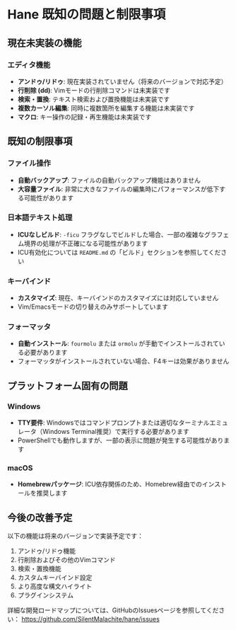 # Hane 既知の問題と制限事項

## 現在未実装の機能

### エディタ機能
- **アンドゥ/リドゥ**: 現在実装されていません（将来のバージョンで対応予定）
- **行削除 (dd)**: Vimモードの行削除コマンドは未実装です
- **検索・置換**: テキスト検索および置換機能は未実装です
- **複数カーソル編集**: 同時に複数箇所を編集する機能は未実装です
- **マクロ**: キー操作の記録・再生機能は未実装です

## 既知の制限事項

### ファイル操作
- **自動バックアップ**: ファイルの自動バックアップ機能はありません
- **大容量ファイル**: 非常に大きなファイルの編集時にパフォーマンスが低下する可能性があります

### 日本語テキスト処理
- **ICUなしビルド**: `-ficu` フラグなしでビルドした場合、一部の複雑なグラフェム境界の処理が不正確になる可能性があります
- ICU有効化については `README.md` の「ビルド」セクションを参照してください

### キーバインド
- **カスタマイズ**: 現在、キーバインドのカスタマイズには対応していません
- Vim/Emacsモードの切り替えのみサポートしています

### フォーマッタ
- **自動インストール**: `fourmolu` または `ormolu` が手動でインストールされている必要があります
- フォーマッタがインストールされていない場合、F4キーは効果がありません

## プラットフォーム固有の問題

### Windows
- **TTY要件**: Windowsではコマンドプロンプトまたは適切なターミナルエミュレータ（Windows Terminal推奨）で実行する必要があります
- PowerShellでも動作しますが、一部の表示に問題が発生する可能性があります

### macOS
- **Homebrewパッケージ**: ICU依存関係のため、Homebrew経由でのインストールを推奨します

## 今後の改善予定

以下の機能は将来のバージョンで実装予定です：

1. アンドゥ/リドゥ機能
2. 行削除およびその他のVimコマンド
3. 検索・置換機能
4. カスタムキーバインド設定
5. より高度な構文ハイライト
6. プラグインシステム

詳細な開発ロードマップについては、GitHubのIssuesページを参照してください：
https://github.com/SilentMalachite/hane/issues
